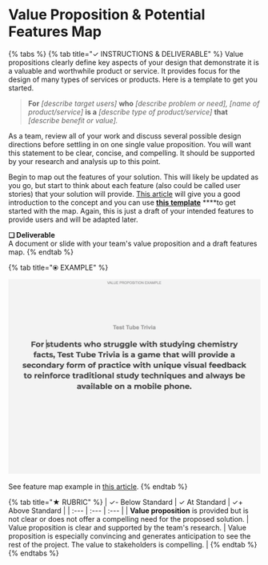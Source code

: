 # Value Proposition & Potential Features Map

{% tabs %}
{% tab title="✓  INSTRUCTIONS & DELIVERABLE" %}
Value propositions clearly define key aspects of your design that demonstrate it is a valuable and worthwhile product or service. It provides focus for the design of many types of services or products. Here is a template to get you started.

> **For** _\[describe target users\]_ **who** _\[describe problem or need\], \[name of product/service\]_ **is a** _\[describe type of product/service\]_ **that** _\[describe benefit or value\]._

As a team, review all of your work and discuss several possible design directions before settling in on one single value proposition. You will want this statement to be clear, concise, and compelling. It should be supported by your research and analysis up to this point.  
  
Begin to map out the features of your solution. This will likely be updated as you go, but start to think about each feature \(also could be called user stories\) that your solution will provide. [This article](https://www.lucidchart.com/blog/how-to-create-a-user-story-map) will give you a good introduction to the concept and you can use [**this template**](https://docs.google.com/drawings/d/1WNleGTzUupwiWIb1esoy2MyjjElvO0_g9QTXmqzvr5U/edit?usp=sharing) ****to get started with the map. Again, this is just a draft of your intended features to provide users and will be adapted later.

**❏ Deliverable**  
A document or slide with your team's value proposition and a draft features map.
{% endtab %}

{% tab title="⦿ EXAMPLE" %}


![](../../.gitbook/assets/valuepropositionexample2%20%281%29.png)

See feature map example in [this article](https://www.lucidchart.com/blog/how-to-create-a-user-story-map).
{% endtab %}

{% tab title="★  RUBRIC" %}
| ✓-  Below Standard | ✓  At Standard | ✓+  Above Standard |
| :--- | :--- | :--- |
| **Value proposition** is provided but is not clear or does not offer a compelling need for the proposed solution. | Value proposition is clear and supported by the team's research. | Value proposition is especially convincing and generates anticipation to see the rest of the project. The value to stakeholders is compelling. |
{% endtab %}
{% endtabs %}

